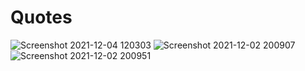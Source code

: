 # Quotes

![Screenshot 2021-12-04 120303](https://user-images.githubusercontent.com/84021890/144896949-eefe6301-6ba4-46e8-8c3c-ae72c75b1531.png)
![Screenshot 2021-12-02 200907](https://user-images.githubusercontent.com/84021890/144896900-fd3f19d7-fdce-493f-86de-a5bfb2ce0ed3.png)
![Screenshot 2021-12-02 200951](https://user-images.githubusercontent.com/84021890/144896921-e3bb998d-9c8c-48a2-8306-0163a6fa8800.png)


